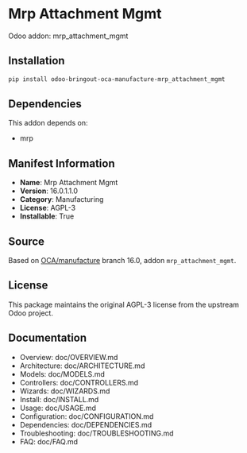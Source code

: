# Mrp Attachment Mgmt

Odoo addon: mrp_attachment_mgmt

## Installation

```bash
pip install odoo-bringout-oca-manufacture-mrp_attachment_mgmt
```

## Dependencies

This addon depends on:
- mrp

## Manifest Information

- **Name**: Mrp Attachment Mgmt
- **Version**: 16.0.1.1.0
- **Category**: Manufacturing
- **License**: AGPL-3
- **Installable**: True

## Source

Based on [OCA/manufacture](https://github.com/OCA/manufacture) branch 16.0, addon `mrp_attachment_mgmt`.

## License

This package maintains the original AGPL-3 license from the upstream Odoo project.

## Documentation

- Overview: doc/OVERVIEW.md
- Architecture: doc/ARCHITECTURE.md
- Models: doc/MODELS.md
- Controllers: doc/CONTROLLERS.md
- Wizards: doc/WIZARDS.md
- Install: doc/INSTALL.md
- Usage: doc/USAGE.md
- Configuration: doc/CONFIGURATION.md
- Dependencies: doc/DEPENDENCIES.md
- Troubleshooting: doc/TROUBLESHOOTING.md
- FAQ: doc/FAQ.md
